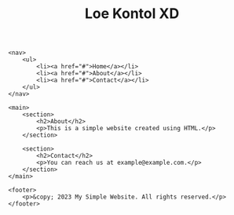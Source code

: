 </head>
<body>
    <header>
        <h1>Loe Kontol XD</h1>
    </header>

    <nav>
        <ul>
            <li><a href="#">Home</a></li>
            <li><a href="#">About</a></li>
            <li><a href="#">Contact</a></li>
        </ul>
    </nav>

    <main>
        <section>
            <h2>About</h2>
            <p>This is a simple website created using HTML.</p>
        </section>

        <section>
            <h2>Contact</h2>
            <p>You can reach us at example@example.com.</p>
        </section>
    </main>

    <footer>
        <p>&copy; 2023 My Simple Website. All rights reserved.</p>
    </footer>
</body>
</html>

